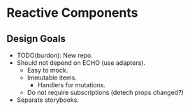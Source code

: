 # Reactive Components

## Design Goals

- TODO(burdon): New repo.
- Should not depend on ECHO (use adapters).
  - Easy to mock.
  - Immutable items.
    - Handlers for mutations.
  - Do not require subscriptions (detech props changed?)
- Separate storybooks.
